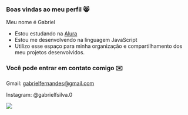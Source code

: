 ### Boas vindas ao meu perfil 😸 

Meu nome é Gabriel 

- Estou estudando na [Alura](https://www.alura.com.br)
- Estou me desenvolvendo na linguagem JavaScript
- Utilizo esse espaço para minha organização e compartilhamento dos meu projetos desenvolvidos.

### Você pode entrar em contato comigo ✉️

Gmail: gabrielfernandes@gmail.com

Instagram: @gabrielfsilva.0

![](https://media1.tenor.com/m/1mwdqr51emcAAAAC/test-typing.gif)
